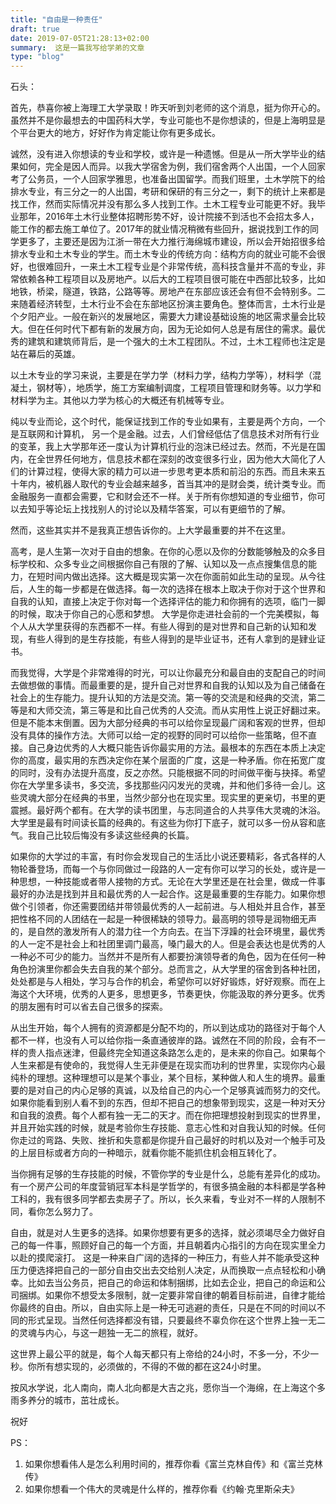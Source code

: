 ```yaml
---
title: "自由是一种责任"
draft: true
date: 2019-07-05T21:28:13+02:00
summary:  这是一篇我写给学弟的文章
type: "blog"
---
```


石头：

首先，恭喜你被上海理工大学录取！昨天听到刘老师的这个消息，挺为你开心的。虽然并不是你最想去的中国药科大学，专业可能也不是你想读的，但是上海明显是个平台更大的地方，好好作为肯定能让你有更多成长。

诚然，没有进入你想读的专业和学校，或许是一种遗憾。但是从一所大学毕业的结果如何，完全是因人而异。以我大学宿舍为例，我们宿舍两个人出国，一个人回家考了公务员，一个人回家学雅思，也准备出国留学。而我们班里，土木学院下的给排水专业，有三分之一的人出国，考研和保研的有三分之一，剩下的统计上来都是找工作，然而实际情况并没有那么多人找到工作。土木工程专业可能更不好。我毕业那年，2016年土木行业整体招聘形势不好，设计院接不到活也不会招太多人，能工作的都去施工单位了。2017年的就业情况稍微有些回升，据说找到工作的同学更多了，主要还是因为江浙一带在大力推行海绵城市建设，所以会开始招很多给排水专业和土木专业的学生。而土木专业的传统方向：结构方向的就业可能不会很好，也很难回升，一来土木工程专业是个非常传统，高科技含量并不高的专业，非常依赖各种工程项目以及房地产。以后大的工程项目很可能在中西部比较多，比如地铁，桥梁，隧道，铁路，公路等等。房地产在东部应该还会有但不会特别多。二来随着经济转型，土木行业不会在东部地区扮演主要角色。整体而言，土木行业是个夕阳产业。一般在新兴的发展地区，需要大力建设基础设施的地区需求量会比较大。但在任何时代下都有新的发展方向，因为无论如何人总是有居住的需求。最优秀的建筑和建筑师背后，是一个强大的土木工程团队。不过，土木工程师也注定是站在幕后的英雄。 

以土木专业的学习来说，主要是在学力学（材料力学，结构力学等），材料学（混凝土，钢材等），地质学，施工方案编制调度，工程项目管理和财务等。以力学和材料学为主。其他以力学为核心的大概还有机械等专业。

纯以专业而论，这个时代，能保证找到工作的专业如果有，主要是两个方向，一个是互联网和计算机， 另一个是金融。过去，人们曾经低估了信息技术对所有行业的变革，我上大学那年还一度认为计算机行业的泡沫已经过去。然而，不光是在国内，在全世界任何地方，信息技术都在深刻的改变很多行业，因为他大大简化了人们的计算过程，使得大家的精力可以进一步思考更本质和前沿的东西。而且未来五十年内，被机器人取代的专业会越来越多，首当其冲的是财会类，统计类专业。而金融服务一直都会需要，它和财会还不一样。关于所有你想知道的专业细节，你可以去知乎等论坛上找找别人的讨论以及精华答案，可以有更细节的了解。

然而，这些其实并不是我真正想告诉你的。上大学最重要的并不在这里。

高考，是人生第一次对于自由的想象。在你的心愿以及你的分数能够触及的众多目标学校和、众多专业之间根据你自己有限的了解、认知以及一点点搜集信息的能力，在短时间内做出选择。这大概是现实第一次在你面前如此生动的呈现。从今往后，人生的每一步都是在做选择。每一次的选择在根本上取决于你对于这个世界和自我的认知，直接上决定于你对每一个选择评估的能力和你拥有的选项，临门一脚的时候，取决于你自己的心愿和梦想。
大学是你走进社会前的一个完美模拟，每个人从大学里获得的东西都不一样。有些人得到的是对世界和自己新的认知和发现，有些人得到的是生存技能，有些人得到的是毕业证书，还有人拿到的是肄业证书。

而我觉得，大学是个非常难得的时光，可以让你最充分和最自由的支配自己的时间去做想做的事情。而最重要的是，提升自己对世界和自我的认知以及为自己储备在社会上的生存能力。提升认知的方法是交流。第一等的交流是和经典的交流，第二等是和大师交流，第三等是和比自己优秀的人交流。而从实用性上说正好翻过来。但是不能本末倒置。因为大部分经典的书可以给你呈现最广阔和客观的世界，但却没有具体的操作方法。大师可以给一定的视野的同时可以给你一些策略，但不直接。自己身边优秀的人大概只能告诉你最实用的方法。最根本的东西在本质上决定你的高度，最实用的东西决定你在某个层面的广度，这是一种矛盾。你在拓宽广度的同时，没有办法提升高度，反之亦然。只能根据不同的时间做平衡与抉择。希望你在大学里多读书，多交流，多找那些闪闪发光的灵魂，并和他们多待一会儿。这些灵魂大部分在经典的书里，当然少部分也在现实里。现实里的更亲切，书里的更震撼。最好两个都有。在大学的读书团里，与志同道合的人共享伟大灵魂的沐浴。大学里是最有时间读长篇的经典的。有这些为你打下底子，就可以多一份从容和底气。我自己比较后悔没有多读这些经典的长篇。

如果你的大学过的丰富，有时你会发现自己的生活比小说还要精彩，各式各样的人物轮番登场，而每一个与你同做过一段路的人一定有你可以学习的长处，或许是一种思想，一种技能或者带人接物的方式。无论在大学里还是在社会里，做成一件事最好的办法是找到并且和最优秀的人一起合作。这是最重要的生存能力。如果你想做个引领者，你还需要团结并带领最优秀的人一起前进。与人相处并且合作，甚至把性格不同的人团结在一起是一种很稀缺的领导力。最高明的领导是润物细无声的，是自然的激发所有人的潜力往一个方向去。在当下浮躁的社会环境里，最优秀的人一定不是社会上和社团里调门最高，嗓门最大的人。但是会表达也是优秀的人一种必不可少的能力。当然并不是所有人都要扮演领导者的角色，因为在任何一种角色扮演里你都会失去自我的某个部分。总而言之，从大学里的宿舍到各种社团，处处都是与人相处，学习与合作的机会，希望你可以好好锻炼，好好观察。而在上海这个大环境，优秀的人更多，思想更多，节奏更快，你能汲取的养分更多。优秀的朋友圈有时可以省去自己很多的探索。

从出生开始，每个人拥有的资源都是分配不均的，所以到达成功的路径对于每个人都不一样，也没有人可以给你指一条直通彼岸的路。诚然在不同的阶段，会有不一样的贵人指点迷津，但最终完全知道这条路怎么走的，是未来的你自己。如果每个人生来都是有使命的，我觉得人生无非便是在现实而功利的世界里，实现你内心最纯朴的理想。这种理想可以是某个事业，某个目标，某种做人和人生的境界。最重要的是对自己的内心足够的真诚，以及给自己的内心一个足够真诚而努力的交代。如果你能看到别人看不到的东西，但却不把自己的想象带到现实，这是一种对天分和自我的浪费。每个人都有独一无二的天才。而在你把理想投射到现实的世界里，并且开始实践的时候，就是考验你生存技能、意志心性和对自我认知的时候。任何你走过的弯路、失败、挫折和失意都是你提升自己最好的时机以及对一个触手可及的上层目标或者方向的一种暗示，就看你能不能抓住机会相互转化了。

当你拥有足够的生存技能的时候，不管你学的专业是什么，总能有差异化的成功。有一个房产公司的年度营销冠军本科是学哲学的，有很多搞金融的本科都是学各种工科的，我有很多同学都去卖房子了。所以，长久来看，专业对不一样的人限制不同，看你怎么努力了。

自由，就是对人生更多的选择。如果你想要有更多的选择，就必须竭尽全力做好自己的每一件事，照顾好自己的每一个方面，并且朝着内心指引的方向在现实里全力以赴的摸爬滚打。
这是一种来自广阔的选择的一种压力，有些人并不能承受这种压力便选择把自己的一部分自由交出去交给别人决定，从而换取一点点轻松和小确幸。比如去当公务员，把自己的命运和体制捆绑，比如去企业，把自己的命运和公司捆绑。如果你不想受太多限制，就一定要非常自律的朝着目标前进，自律才能给你最终的自由。所以，自由实际上是一种无可逃避的责任，只是在不同的时间以不同的形式呈现。当然任何选择都没有错，只要最终不辜负你在这个世界上独一无二的灵魂与内心，与这一趟独一无二的旅程，就好。

这世界上最公平的就是，每个人每天都只有上帝给的24小时，不多一分，不少一秒。你所有想实现的，必须做的，不得的不做的都在这24小时里。

按风水学说，北人南向，南人北向都是大吉之兆，愿你当一个海绵，在上海这个多雨多养分的城市，茁壮成长。

祝好


PS：
1.	如果你想看伟人是怎么利用时间的，推荐你看《富兰克林自传》和《富兰克林传》
2.	如果你想看一个伟大的灵魂是什么样的，推荐你看《约翰·克里斯朵夫》





